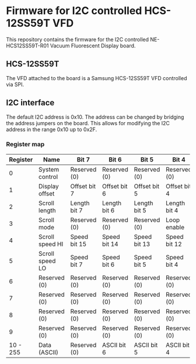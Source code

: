 # Firmware for I2C controlled HCS-12SS59T VFD

This repository contains the firmware for the I2C controlled NE-HCS12SS59T-R01 Vacuum Fluorescent Display board.

## HCS-12SS59T

The VFD attached to the board is a Samsung HCS-12SS59T VFD controlled via SPI.

## I2C interface

The default I2C address is 0x10. The address can be changed by bridging the address jumpers on the board. This allows for modifying the I2C address in the range 0x10 up to 0x2F.

### Register map

| Register | Name            | Bit 7        | Bit 6        | Bit 5        | Bit 4        | Bit 3          | Bit 2          | Bit 1          | Bit 0          |
|----------|-----------------|--------------|--------------|--------------|--------------|----------------|----------------|----------------|----------------|
| 0        | System control  | Reserved (0) | Reserved (0) | Reserved (0) | Reserved (0) | Reserved (0)   | LED state      | Test mode      | Display enable |
| 1        | Display offset  | Offset bit 7 | Offset bit 6 | Offset bit 5 | Offset bit 4 | Offset bit 3   | Offset bit 2   | Offset bit 1   | Offset bit 0   |
| 2        | Scroll length   | Length bit 7 | Length bit 6 | Length bit 5 | Length bit 4 | Length bit 3   | Length bit 2   | Length bit 1   | Length bit 0   |
| 3        | Scroll mode     | Reserved (0) | Reserved (0) | Reserved (0) | Loop enable  | Mode bit 3     | Mode bit 2     | Mode bit 1     | Mode bit 0     |
| 4        | Scroll speed HI | Speed bit 15 | Speed bit 14 | Speed bit 13 | Speed bit 12 | Speed bit 11   | Speed bit 10   | Speed bit 9    | Speed bit 8    |
| 5        | Scroll speed LO | Speed bit 7  | Speed bit 6  | Speed bit 5  | Speed bit 4  | Speed bit 3    | Speed bit 2    | Speed bit 1    | Speed bit 0    |
| 6        | Reserved (0)    | Reserved (0) | Reserved (0) | Reserved (0) | Reserved (0) | Reserved (0)   | Reserved (0)   | Reserved (0)   | Reserved (0)   |
| 7        | Reserved (0)    | Reserved (0) | Reserved (0) | Reserved (0) | Reserved (0) | Reserved (0)   | Reserved (0)   | Reserved (0)   | Reserved (0)   |
| 8        | Reserved (0)    | Reserved (0) | Reserved (0) | Reserved (0) | Reserved (0) | Reserved (0)   | Reserved (0)   | Reserved (0)   | Reserved (0)   |
| 9        | Reserved (0)    | Reserved (0) | Reserved (0) | Reserved (0) | Reserved (0) | Reserved (0)   | Reserved (0)   | Reserved (0)   | Reserved (0)   |
| 10 - 255 | Data (ASCII)    | Reserved (0) | ASCII bit 6  | ASCII bit 5  | ASCII bit 4  | ASCII bit 3    | ASCII bit 2    | ASCII bit 1    | ASCII bit 0    |

